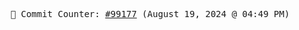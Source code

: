 <p align="center">
    <samp>
        📮 Commit Counter: <a href="https://github.com/Javascript-void0/Javascript-void0/commits/main">#99177</a> (August 19, 2024 @ 04:49 PM)
    </samp>
</p>